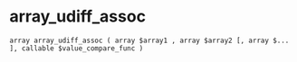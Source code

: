 # array\_udiff\_assoc



```
array array_udiff_assoc ( array $array1 , array $array2 [, array $... ], callable $value_compare_func )
```



